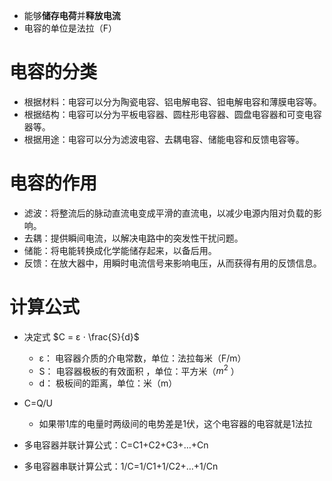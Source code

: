 - 能够**储存电荷**并**释放电流**
- 电容的单位是法拉（F）

# 电容的分类
- 根据材料：电容可以分为陶瓷电容、铝电解电容、钽电解电容和薄膜电容等。
- 根据结构：电容可以分为平板电容器、圆柱形电容器、圆盘电容器和可变电容器等。
- 根据用途：电容可以分为滤波电容、去耦电容、储能电容和反馈电容等。

# 电容的作用
- 滤波：将整流后的脉动直流电变成平滑的直流电，以减少电源内阻对负载的影响。
- 去耦：提供瞬间电流，以解决电路中的突发性干扰问题。
- 储能：将电能转换成化学能储存起来，以备后用。
- 反馈：在放大器中，用瞬时电流信号来影响电压，从而获得有用的反馈信息。

# 计算公式
- 决定式 $C = ε ⋅ \frac{S}{d}$
	- ε： 电容器介质的介电常数，单位：法拉每⽶（F/m）
	- S： 电容器极板的有效⾯积 ，单位：平⽅⽶（$m^2$ ）
	- d： 极板间的距离，单位：⽶（m）
- C=Q/U
	- 如果带1库的电量时两级间的电势差是1伏，这个电容器的电容就是1法拉

- 多电容器并联计算公式：C=C1+C2+C3+…+Cn
- 多电容器串联计算公式：1/C=1/C1+1/C2+…+1/Cn